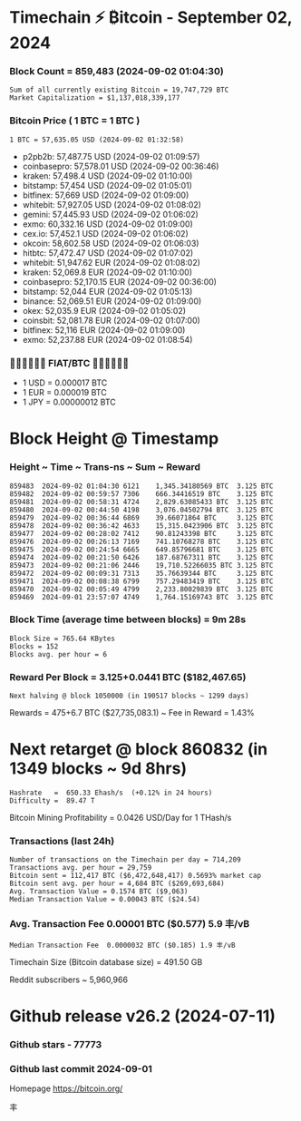 # Timechain ⚡ ₿itcoin - September 02, 2024
### Block Count = 859,483 (2024-09-02 01:04:30)
    Sum of all currently existing Bitcoin = 19,747,729 BTC
    Market Capitalization = $1,137,018,339,177
### Bitcoin Price ( 1 BTC = 1 BTC )
	1 BTC = 57,635.05 USD (2024-09-02 01:32:58)
- p2pb2b: 57,487.75 USD (2024-09-02 01:09:57)
- coinbasepro: 57,578.01 USD (2024-09-02 00:36:46)
- kraken: 57,498.4 USD (2024-09-02 01:10:00)
- bitstamp: 57,454 USD (2024-09-02 01:05:01)
- bitfinex: 57,669 USD (2024-09-02 01:09:00)
- whitebit: 57,927.05 USD (2024-09-02 01:08:02)
- gemini: 57,445.93 USD (2024-09-02 01:06:02)
- exmo: 60,332.16 USD (2024-09-02 01:09:00)
- cex.io: 57,452.1 USD (2024-09-02 01:06:02)
- okcoin: 58,602.58 USD (2024-09-02 01:06:03)
- hitbtc: 57,472.47 USD (2024-09-02 01:07:02)
- whitebit: 51,947.62 EUR (2024-09-02 01:08:02)
- kraken: 52,069.8 EUR (2024-09-02 01:10:00)
- coinbasepro: 52,170.15 EUR (2024-09-02 00:36:00)
- bitstamp: 52,044 EUR (2024-09-02 01:05:13)
- binance: 52,069.51 EUR (2024-09-02 01:09:00)
- okex: 52,035.9 EUR (2024-09-02 01:05:02)
- coinsbit: 52,081.78 EUR (2024-09-02 01:07:00)
- bitfinex: 52,116 EUR (2024-09-02 01:09:00)
- exmo: 52,237.88 EUR (2024-09-02 01:08:54)
### 💱💶💵💷💴💱 FIAT/BTC 💱💴💷💵💶💱
- 1 USD = 0.000017 BTC
- 1 EUR = 0.000019 BTC
- 1 JPY = 0.00000012 BTC
# Block Height @ Timestamp
### Height ~ Time ~ Trans-ns ~ Sum ~ Reward
    859483	2024-09-02 01:04:30	6121	1,345.34180569 BTC	3.125 BTC
    859482	2024-09-02 00:59:57	7306	666.34416519 BTC	3.125 BTC
    859481	2024-09-02 00:58:31	4724	2,829.63085433 BTC	3.125 BTC
    859480	2024-09-02 00:44:50	4198	3,076.04502794 BTC	3.125 BTC
    859479	2024-09-02 00:36:44	6869	39.66071864 BTC   	3.125 BTC
    859478	2024-09-02 00:36:42	4633	15,315.0423906 BTC	3.125 BTC
    859477	2024-09-02 00:28:02	7412	90.81243398 BTC   	3.125 BTC
    859476	2024-09-02 00:26:13	7169	741.10768278 BTC	3.125 BTC
    859475	2024-09-02 00:24:54	6665	649.85796681 BTC	3.125 BTC
    859474	2024-09-02 00:21:50	6426	187.68767311 BTC	3.125 BTC
    859473	2024-09-02 00:21:06	2446	19,710.52266035 BTC	3.125 BTC
    859472	2024-09-02 00:09:31	7313	35.76639344 BTC   	3.125 BTC
    859471	2024-09-02 00:08:38	6799	757.29483419 BTC	3.125 BTC
    859470	2024-09-02 00:05:49	4799	2,233.80029839 BTC	3.125 BTC
    859469	2024-09-01 23:57:07	4749	1,764.15169743 BTC	3.125 BTC
### Block Time (average time between blocks) = 9m 28s
    Block Size = 765.64 KBytes
    Blocks = 152
    Blocks avg. per hour = 6
### Reward Per Block = 3.125+0.0441 BTC ($182,467.65)
    Next halving @ block 1050000 (in 190517 blocks ~ 1299 days)
Rewards = 475+6.7 BTC ($27,735,083.1) ~ Fee in Reward = 1.43%
# Next retarget @ block 860832 (in 1349 blocks ~ 9d 8hrs)
    Hashrate   =  650.33 Ehash/s  (+0.12% in 24 hours)
    Difficulty =  89.47 T
Bitcoin Mining Profitability = 0.0426 USD/Day for 1 THash/s
### Transactions (last 24h)
    Number of transactions on the Timechain per day = 714,209
    Transactions avg. per hour = 29,759
    Bitcoin sent = 112,417 BTC ($6,472,648,417) 0.5693% market cap
    Bitcoin sent avg. per hour = 4,684 BTC ($269,693,684)
    Avg. Transaction Value = 0.1574 BTC ($9,063)
    Median Transaction Value = 0.00043 BTC ($24.54)
### Avg. Transaction Fee	0.00001 BTC ($0.577) 5.9 丰/vB
    Median Transaction Fee	0.0000032 BTC ($0.185) 1.9 丰/vB
Timechain Size (Bitcoin database size) = 491.50 GB

Reddit subscribers	~ 5,960,966
# Github release	v26.2 (2024-07-11)
### Github stars - 77773
### Github last commit	2024-09-01

Homepage	https://bitcoin.org/

丰
